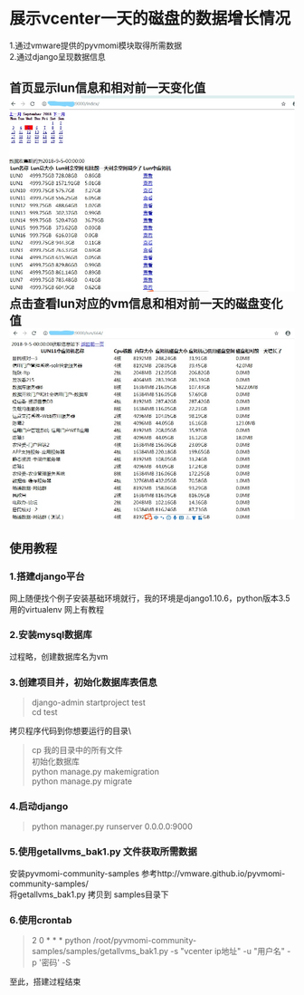 # 展示vcenter一天的磁盘的数据增长情况
1.通过vmware提供的pyvmomi模块取得所需数据\
2.通过django呈现数据信息

首页显示lun信息和相对前一天变化值\
![image](https://github.com/276622709/show_vm_lun_info/blob/master/1.jpg)
点击查看lun对应的vm信息和相对前一天的磁盘变化值\
![image](https://github.com/276622709/show_vm_lun_info/blob/master/2.jpg)
-------------------------------------------------------------------------
## 使用教程
### 1.搭建django平台
网上随便找个例子安装基础环境就行，我的环境是django1.10.6，python版本3.5 用的virtualenv 网上有教程
### 2.安装mysql数据库
过程略，创建数据库名为vm
### 3.创建项目并，初始化数据库表信息
> django-admin startproject test\
cd test

拷贝程序代码到你想要运行的目录\
> cp 我的目录中的所有文件\
初始化数据库\
> python manage.py makemigration\
python manage.py migrate
### 4.启动django
> python manager.py runserver 0.0.0.0:9000
### 5.使用getallvms_bak1.py 文件获取所需数据
安装pyvmomi-community-samples 参考http://vmware.github.io/pyvmomi-community-samples/ \
将getallvms_bak1.py 拷贝到 samples目录下
### 6.使用crontab
> 2 0 * * * python /root/pyvmomi-community-samples/samples/getallvms_bak1.py -s "vcenter ip地址" -u "用户名" -p '密码' -S

至此，搭建过程结束

